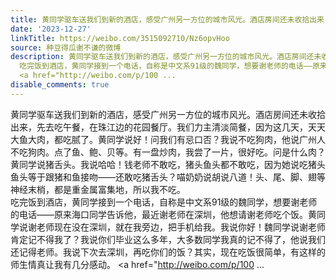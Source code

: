 ```yaml
---
title: 黄同学驱车送我们到新的酒店，感受广州另一方位的城市风光。酒店房间还未收拾出来，先去吃午餐，在珠江边的花园餐厅。我们力主清淡简餐，因为这几天，天天大鱼大...
date: '2023-12-27'
linkTitle: https://weibo.com/3515092710/Nz6opvHoo
source: 种豆得瓜谢不谦的微博
description: 黄同学驱车送我们到新的酒店，感受广州另一方位的城市风光。酒店房间还未收拾出来，先去吃午餐，在珠江边的花园餐厅。我们力主清淡简餐，因为这几天，天天大鱼大肉，都吃腻了。黄同学说好！问我们有忌口否？我说不吃狗肉，他说广州人不吃狗肉。点了鱼、鲍、贝等。有一盘炒肉，我尝了一片，很好吃。问是什么肉？黄同学说猪舌头。我说哈哈！钱老师不敢吃，猪头鱼头都不敢吃，因为她说吃猪头鱼头等于跟猪和鱼接吻——还敢吃猪舌头？喵奶奶说胡说八道！头、尾、脚、翅等神经末梢，都是重金属富集地，所以我不吃。<br>
  吃完饭到酒店，黄同学接到一个电话，自称是中文系91级的魏同学，想要谢老师的电话——原来海口同学告诉他，最近谢老师在深圳，他想请谢老师吃个饭。黄同学说谢老师现在没在深圳，就在我旁边，把手机给我。我说你好！魏同学说谢老师肯定记不得我了？我说你们毕业这么多年，大多数同学我真的记不得了，他说我们还记得老师。我说下次去深圳，再吃你们的饭？其实，现在吃饭很简单，有这样的师生情真让我有几分感动。
  <a href="http://weibo.com/p/100 ...
disable_comments: true
---
```

黄同学驱车送我们到新的酒店，感受广州另一方位的城市风光。酒店房间还未收拾出来，先去吃午餐，在珠江边的花园餐厅。我们力主清淡简餐，因为这几天，天天大鱼大肉，都吃腻了。黄同学说好！问我们有忌口否？我说不吃狗肉，他说广州人不吃狗肉。点了鱼、鲍、贝等。有一盘炒肉，我尝了一片，很好吃。问是什么肉？黄同学说猪舌头。我说哈哈！钱老师不敢吃，猪头鱼头都不敢吃，因为她说吃猪头鱼头等于跟猪和鱼接吻——还敢吃猪舌头？喵奶奶说胡说八道！头、尾、脚、翅等神经末梢，都是重金属富集地，所以我不吃。<br> 吃完饭到酒店，黄同学接到一个电话，自称是中文系91级的魏同学，想要谢老师的电话——原来海口同学告诉他，最近谢老师在深圳，他想请谢老师吃个饭。黄同学说谢老师现在没在深圳，就在我旁边，把手机给我。我说你好！魏同学说谢老师肯定记不得我了？我说你们毕业这么多年，大多数同学我真的记不得了，他说我们还记得老师。我说下次去深圳，再吃你们的饭？其实，现在吃饭很简单，有这样的师生情真让我有几分感动。 <a href="http://weibo.com/p/100 ...